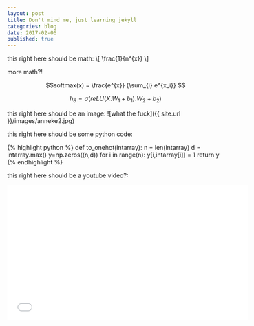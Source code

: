 ```yaml
---
layout: post
title: Don't mind me, just learning jekyll
categories: blog
date: 2017-02-06
published: true
---
```


this right here should be math:
\\[ \frac{1}{n^{x}} \\]



more math?!

$$softmax(x) =    \frac{e^{x}}  {\sum_{i} e^{x_i}}  $$


$$h_\theta =  \sigma(reLU(X.W_1+b_1).W_2 + b_2)  $$


this right here should be an image:
![what the fuck]({{ site.url }}/images/anneke2.jpg)


this right here should be some python code:

{% highlight python %}
def to_onehot(intarray):
    n = len(intarray)
    d = intarray.max()
    y=np.zeros((n,d))
    for i in range(n):
        y[i,intarray[i]] = 1
    return y
{% endhighlight %}



this right here should be a youtube video?:


<iframe width="560" height="315" src="//www.youtube.com/watch?v=FL5M1H-Rljk" frameborder="0"> </iframe>

